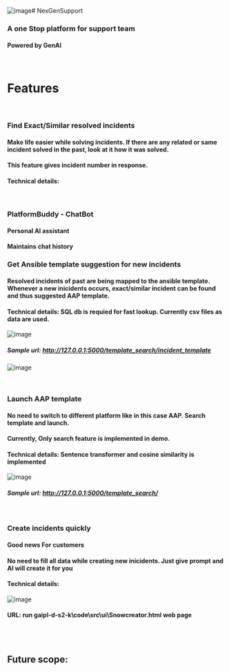 ![image](https://github.com/user-attachments/assets/a4b231ad-2213-4f62-a97e-c6307c46062f)# NexGenSupport
### A one Stop platform for support team
#### Powered by GenAI

<br/>

# Features

<br/>


### Find Exact/Similar resolved incidents
#### Make life easier while solving incidents. If there are any related or same incident solved in the past, look at it how it was solved.
#### This feature gives incident number in response.
#### Technical details:

<br/>

### PlatformBuddy - ChatBot
#### Personal AI assistant
#### Maintains chat history

### Get Ansible template suggestion for new incidents
#### Resolved incidents of past are being mapped to the ansible template. Whenever a new inicidents occurs, exact/similar incident can be found and thus suggested AAP template.
#### Technical details: SQL db is requied for fast lookup. Currently csv files as data are used.
![image](https://github.com/user-attachments/assets/016b624f-6cbb-401d-9cc5-2c96462f94e7)
##### Sample url: http://127.0.0.1:5000/template_search/incident_template
![image](https://github.com/user-attachments/assets/7a099dcf-58ce-47da-ad85-ed9544d72338)


<br/>

### Launch AAP template
#### No need to switch to different platform like in this case AAP. Search template and launch.
#### Currently, Only search feature is implemented in demo. 
#### Technical details: Sentence transformer and cosine similarity is implemented
![image](https://github.com/user-attachments/assets/4e23b1d4-1ea6-4582-989f-ce4fa7554330)
##### Sample url: http://127.0.0.1:5000/template_search/


<br/>

### Create incidents quickly
#### Good news For customers
#### No need to fill all data while creating new inicidents. Just give prompt and AI will create it for you
#### Technical details: 

![image](https://github.com/user-attachments/assets/3c159940-3bac-42a3-af1f-afeaacc47dac)
#### URL: run gaipl-d-s2-k\code\src\ui\Snowcreator.html web page


<br/>


<br/>

## Future scope:

## 







